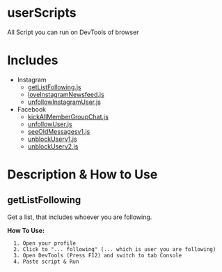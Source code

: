 # userScripts
All Script you can run on DevTools of browser

# Includes
* Instagram
  * [getListFollowing.js](#getListFollowing)
  * [loveInstagramNewsfeed.js]()
  * [unfollowInstagramUser.js]()
* Facebook
  * [kickAllMemberGroupChat.js]()
  * [unfollowUser.js]()
  * [seeOldMessagesv1.js]()
  * [unblockUserv1.js]()
  * [unblockUserv2.js]()
  
# Description & How to Use

## getListFollowing

Get a list, that includes whoever you are following.

**How To Use:**
```objc
  1. Open your profile
  2. Click to "... following" (... which is user you are following)
  3. Open DevTools (Press F12) and switch to tab Console
  4. Paste script & Run
```
